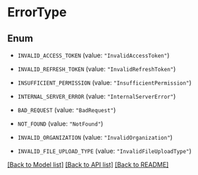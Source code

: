 # ErrorType

## Enum


* `INVALID_ACCESS_TOKEN` (value: `"InvalidAccessToken"`)

* `INVALID_REFRESH_TOKEN` (value: `"InvalidRefreshToken"`)

* `INSUFFICIENT_PERMISSION` (value: `"InsufficientPermission"`)

* `INTERNAL_SERVER_ERROR` (value: `"InternalServerError"`)

* `BAD_REQUEST` (value: `"BadRequest"`)

* `NOT_FOUND` (value: `"NotFound"`)

* `INVALID_ORGANIZATION` (value: `"InvalidOrganization"`)

* `INVALID_FILE_UPLOAD_TYPE` (value: `"InvalidFileUploadType"`)


[[Back to Model list]](../README.md#documentation-for-models) [[Back to API list]](../README.md#documentation-for-api-endpoints) [[Back to README]](../README.md)


